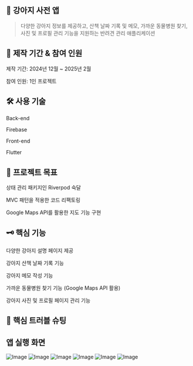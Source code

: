 🐶 강아지 사전 앱
---

>다양한 강아지 정보를 제공하고, 산책 날짜 기록 및 메모, 가까운 동물병원 찾기, 사진 및 프로필 관리 기능을 지원하는 반려견 관리 애플리케이션

📅 제작 기간 & 참여 인원
---
제작 기간: 2024년 12월 ~ 2025년 2월

참여 인원: 1인 프로젝트

🛠 사용 기술
---
Back-end

Firebase

Front-end

Flutter

🎯 프로젝트 목표
---
상태 관리 패키지인 Riverpod 숙달

MVC 패턴을 적용한 코드 리팩토링

Google Maps API를 활용한 지도 기능 구현

🗝 핵심 기능
---
다양한 강아지 설명 페이지 제공

강아지 산책 날짜 기록 기능

강아지 메모 작성 기능

가까운 동물병원 찾기 기능 (Google Maps API 활용)

강아지 사진 및 프로필 페이지 관리 기능

🚧 핵심 트러블 슈팅
---

## **앱 실행 화면**

![Image](https://github.com/user-attachments/assets/ca5f80de-8361-4690-85fa-5d8c5739c3c3)
![Image](https://github.com/user-attachments/assets/795c7a93-5a46-4062-b07f-4bdee0d9f220)
![Image](https://github.com/user-attachments/assets/8554930a-24b9-4b48-a1dd-620e3054aa7f)
![Image](https://github.com/user-attachments/assets/b9247f22-bd33-407e-9b72-8bbc532363ac)
![Image](https://github.com/user-attachments/assets/59525af5-6fd8-4588-9015-6075a2a60776)
![Image](https://github.com/user-attachments/assets/d73ebc33-49ba-4f06-86c1-9ba21b529b12)

